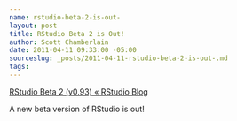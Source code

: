 ```yaml
---
name: rstudio-beta-2-is-out-
layout: post
title: RStudio Beta 2 is Out!
author: Scott Chamberlain
date: 2011-04-11 09:33:00 -05:00
sourceslug: _posts/2011-04-11-rstudio-beta-2-is-out-.md
tags:
---
```


<a href="http://blog.rstudio.org/2011/04/11/rstudio-beta2/">RStudio Beta 2 (v0.93) « RStudio Blog</a>

<div>A new beta version of RStudio is out! </div>

